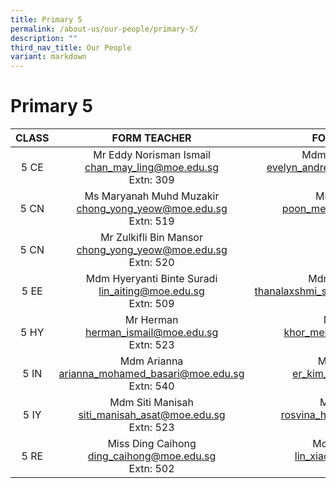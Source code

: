 ```yaml
---
title: Primary 5
permalink: /about-us/our-people/primary-5/
description: ""
third_nav_title: Our People
variant: markdown
---
```

# Primary 5

| CLASS |                               FORM TEACHER                              |                                  FORM TEACHER                                 |
|:-----:|:-----------------------------------------------------------------------:|:-----------------------------------------------------------------------------:|
|  5 CE | Mr Eddy Norisman Ismail<br>[chan_may_ling@moe.edu.sg](mailto:chan_may_ling@moe.edu.sg)<br>Extn: 309  |       Mdm Tan Siew Ching<br>[evelyn_andrewina_yeo@moe.edu.sg](mailto:evelyn_andrewina_yeo@moe.edu.sg)<br>Extn: 522          |
|  5 CN |      Ms Maryanah Muhd Muzakir <br>[chong_yong_yeow@moe.edu.sg](mailto:chong_yong_yeow@moe.edu.sg)<br>Extn: 519      |       Mr Ng Teng Yik<br>[poon_mei_ming@moe.edu.sg](mailto:poon_mei_ming@moe.edu.sg)<br>Extn: 303            |
|  5 CN |      Mr Zulkifli Bin Mansor <br>[chong_yong_yeow@moe.edu.sg](mailto:chong_yong_yeow@moe.edu.sg)<br>Extn: 520      | 
|  5 EE | Mdm Hyeryanti Binte Suradi <br>[lin_aiting@moe.edu.sg](mailto:lin_aiting@moe.edu.sg)<br>Extn: 509 |  Mdm Lim Lay Chin <br>[thanalaxshmi_sellakumaran@moe.edu.sg](mailto:thanalaxshmi_sellakumaran@moe.edu.sg)<br>Extn: 302  |
|  5 HY | Mr Herman<br>[herman_ismail@moe.edu.sg](mailto:herman_ismail@moe.edu.sg)<br>Extn: 523  |         Mdm Nicole <br>[khor_mei_zhen@moe.edu.sg](mailto:khor_mei_zhen@moe.edu.sg)<br>Extn: 510           
|  5 IN |  Mdm Arianna<br>[arianna_mohamed_basari@moe.edu.sg](mailto:arianna_mohamed_basari@moe.edu.sg)<br>Extn: 540        |   Mr Er Kim Hoe <br>[er_kim_hoe@moe.edu.sg](mailto:er_kim_hoe@moe.edu.sg)<br>Extn: 301         |
|  5 IY | Mdm Siti Manisah <br>[siti_manisah_asat@moe.edu.sg](mailto:siti_manisah_asat@moe.edu.sg)<br>Extn: 523      |   Mdm Rosvina <br>[rosvina_hamzah@moe.edu.sg](mailto:rosvina_hamzah@moe.edu.sg)<br>Extn: ***  
|  5 RE |Miss Ding Caihong <br>[ding_caihong@moe.edu.sg](mailto:ding_caihong@moe.edu.sg)<br>Extn: 502          |  Mdm Lin Xiaojun<br>[lin_xiaojun@moe.edu.sg](mailto:lin_xiaojun@moe.edu.sg)<br>Extn: 308    ||